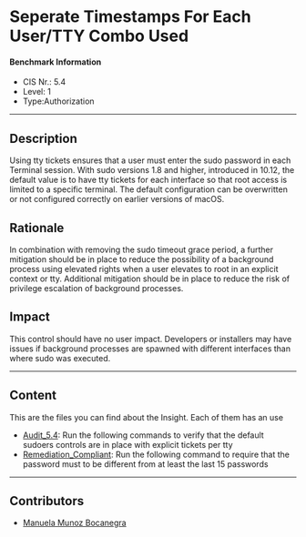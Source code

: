 # Seperate Timestamps For Each User/TTY Combo Used
#### Benchmark Information
- CIS Nr.: 5.4
- Level: 1
- Type:Authorization
------------------------
## Description

Using tty tickets ensures that a user must enter the sudo password in each Terminal session.
With sudo versions 1.8 and higher, introduced in 10.12, the default value is to have tty tickets for each interface so that root access is limited to a specific terminal. The default configuration can be overwritten or not configured correctly on earlier versions of macOS.

## Rationale

In combination with removing the sudo timeout grace period, a further mitigation should be in place to reduce the possibility of a background process using elevated rights when a user elevates to root in an explicit context or tty.
Additional mitigation should be in place to reduce the risk of privilege escalation of background processes.

## Impact

This control should have no user impact. Developers or installers may have issues if background processes are spawned with different interfaces than where sudo was executed.

---
## Content
This are the files you can find about the Insight. Each of them has an use 
* [Audit_5.4](https://github.com/apfelwerk/JamfProtectInsights/blob/main/AuthorizationType/CIS_5.4_Seperate%20Timestamps%20For%20Each%20User:TTY%20Combo%20Used/Audit_5.4.sh): Run the following commands to verify that the default sudoers controls are in place with explicit tickets per tty
* [Remediation_Compliant](https://github.com/apfelwerk/JamfProtectInsights/blob/main/AuthorizationType/CIS_5.2.8_Password%20History/Remediation_Compliant.sh): Run the following command to require that the password must to be different from at least the last 15 passwords
------------------------------------------------------------------------------------------------------------------------------------------------------------------------------------------------------------------------------------------------------------------------------------------------------------------------------
## Contributors
* [Manuela Munoz Bocanegra](https://github.com/manuelamunoz)


